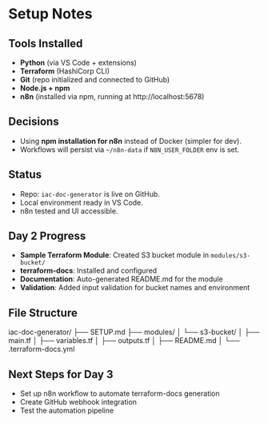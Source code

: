# Setup Notes

## Tools Installed
- **Python** (via VS Code + extensions)
- **Terraform** (HashiCorp CLI)
- **Git** (repo initialized and connected to GitHub)
- **Node.js + npm**
- **n8n** (installed via npm, running at http://localhost:5678)

## Decisions
- Using **npm installation for n8n** instead of Docker (simpler for dev).
- Workflows will persist via `~/n8n-data` if `N8N_USER_FOLDER` env is set.

## Status
- Repo: `iac-doc-generator` is live on GitHub.
- Local environment ready in VS Code.
- n8n tested and UI accessible.

## Day 2 Progress
- **Sample Terraform Module**: Created S3 bucket module in `modules/s3-bucket/`
- **terraform-docs**: Installed and configured
- **Documentation**: Auto-generated README.md for the module
- **Validation**: Added input validation for bucket names and environment

## File Structure
iac-doc-generator/
├── SETUP.md
├── modules/
│   └── s3-bucket/
│       ├── main.tf
│       ├── variables.tf
│       ├── outputs.tf
│       ├── README.md
│       └── .terraform-docs.yml

## Next Steps for Day 3
- Set up n8n workflow to automate terraform-docs generation
- Create GitHub webhook integration
- Test the automation pipeline